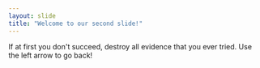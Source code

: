 ```yaml
---
layout: slide
title: "Welcome to our second slide!"
---
```

If at first you don't succeed, destroy all evidence that you ever tried.
Use the left arrow to go back!
